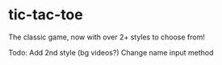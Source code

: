 # tic-tac-toe
The classic game, now with over 2+ styles to choose from!

Todo:
Add 2nd style (bg videos?)
Change name input method
